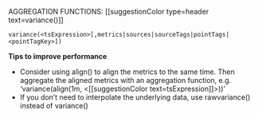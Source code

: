AGGREGATION FUNCTIONS: [[suggestionColor type=header text=variance()]]

`variance(<tsExpression>[,metrics|sources|sourceTags|pointTags|<pointTagKey>])`

**Tips to improve performance**
- Consider using align() to align the metrics to the same time. Then aggregate the aligned metrics with an aggregation function, e.g. ‘variance(align(1m, <[[suggestionColor text=tsExpression]]>))’
- If you don’t need to interpolate the underlying data, use rawvariance() instead of variance()